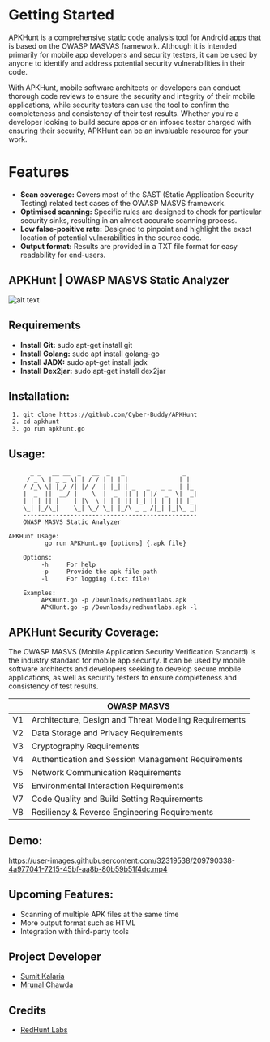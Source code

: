 # Getting Started 
APKHunt is a comprehensive static code analysis tool for Android apps that is based on the OWASP MASVAS framework. Although it is intended primarily for mobile app developers and security testers, it can be used by anyone to identify and address potential security vulnerabilities in their code.

With APKHunt, mobile software architects or developers can conduct thorough code reviews to ensure the security and integrity of their mobile applications, while security testers can use the tool to confirm the completeness and consistency of their test results. Whether you're a developer looking to build secure apps or an infosec tester charged with ensuring their security, APKHunt can be an invaluable resource for your work.

# Features 
- **Scan coverage:** Covers most of the SAST (Static Application Security Testing) related test cases of the OWASP MASVS framework.
- **Optimised scanning:** Specific rules are designed to check for particular security sinks, resulting in an almost accurate scanning process.
- **Low false-positive rate:** Designed to pinpoint and highlight the exact location of potential vulnerabilities in the source code.
- **Output format:** Results are provided in a TXT file format for easy readability for end-users.


## APKHunt | OWASP MASVS Static Analyzer 
![alt text](https://github.com/chawdamrunal/apkhuntmd/blob/main/1.png?raw=true)

## Requirements

- **Install Git:** sudo apt-get install git
- **Install Golang:** sudo apt install golang-go
- **Install JADX:** sudo apt-get install jadx
- **Install Dex2jar:** sudo apt-get install dex2jar

## Installation:

     1. git clone https://github.com/Cyber-Buddy/APKHunt 
     2. cd apkhunt
     3. go run apkhunt.go 

## Usage:
          _ _   __ __  _   __  _   _                _   
         / _ \ | _ _ \| | / / | | | |              | |  
        / /_\ \| |_/ /| |/ /  | |_| | _   _   _ _  | |_ 
        |  _  ||  __/ |    \  |  _  || | | |/  _  \|  _|                                                                                     
        | | | || |    | |\  \ | | | || |_| || | | || |_                                                                                      
        \_| |_/\_|    \_| \_/ \_| |_/\ _ _ /|_| |_|\_ _|                                                                                     
        ------------------------------------------------                                                                                     
        OWASP MASVS Static Analyzer  
    
    APKHunt Usage:                                                                                                                       
              go run APKHunt.go [options] {.apk file}                                                                                        
    
        Options:                                                                                                                             
             -h     For help                                                                                                                 
             -p     Provide the apk file-path
             -l     For logging (.txt file)
    
        Examples:                                                                                                                            
             APKHunt.go -p /Downloads/redhuntlabs.apk                                                                                        
             APKHunt.go -p /Downloads/redhuntlabs.apk -l


## APKHunt Security Coverage: 
The OWASP MASVS (Mobile Application Security Verification Standard) is the industry standard for mobile app security. It can be used by mobile software architects and developers seeking to develop secure mobile applications, as well as security testers to ensure completeness and consistency of test results.



|    |  [OWASP MASVS](https://mobile-security.gitbook.io/masvs/) |  
|----------|----------|  
|  V1  | Architecture, Design and Threat Modeling Requirements |  
|  V2  | Data Storage and Privacy Requirements |  
|  V3  | Cryptography Requirements |  
|  V4  | Authentication and Session Management Requirements |  
|  V5  | Network Communication Requirements |  
|  V6  | Environmental Interaction Requirements |  
|  V7  | Code Quality and Build Setting Requirements |  
|  V8  | Resiliency & Reverse Engineering Requirements |

## Demo:


https://user-images.githubusercontent.com/32319538/209790338-4a977041-7215-45bf-aa8b-80b59b51f4dc.mp4

## Upcoming Features:
- Scanning of multiple APK files at the same time
- More output format such as HTML
- Integration with third-party tools


## Project Developer

 - [Sumit Kalaria](https://github.com/0xMagn3t0)
 - [Mrunal Chawda](https://github.com/chawdamrunal)

## Credits 
- [RedHunt Labs](https://redhuntlabs.com)
